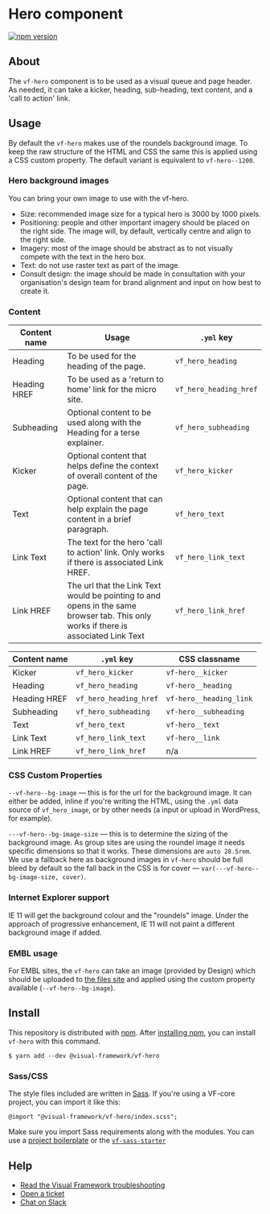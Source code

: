 # Hero component

[![npm version](https://badge.fury.io/js/%40visual-framework%2Fvf-hero.svg)](https://badge.fury.io/js/%40visual-framework%2Fvf-hero)

## About

The `vf-hero` component is to be used as a visual queue and page header. As needed, it can take a kicker, heading, sub-heading, text content, and a 'call to action' link.

## Usage

By default the `vf-hero` makes use of the roundels background image. To keep the raw structure of the HTML and CSS the same this is applied using a CSS custom property. The default variant is equivalent to `vf-hero--1200`.

### Hero background images

You can bring your own image to use with the vf-hero.

- Size: recommended image size for a typical hero is 3000 by 1000 pixels.
- Positioning: people and other important imagery should be placed on the right side. The image will, by default, vertically centre and align to the right side.
- Imagery: most of the image should be abstract as to not visually compete with the text in the hero box.
- Text: do not use raster text as part of the image.
- Consult design: the image should be made in consultation with your organisation's design team for brand alignment and input on how best to create it.

### Content

| Content name | Usage                                                                          | `.yml` key           |
| ------------ | ------------------------------------------------------------------------------ | -------------------- |
| Heading      | To be used for the heading of the page.                                                                               | `vf_hero_heading`    |
| Heading HREF | To be used as a 'return to home' link for the micro site. | `vf_hero_heading_href` |
| Subheading   | Optional content to be used along with the Heading for a terse explainer.                                                                               | `vf_hero_subheading` |
| Kicker       | Optional content that helps define the context of overall content of the page. | `vf_hero_kicker`     |
| Text         | Optional content that can help explain the page content in a brief paragraph.                                                                               | `vf_hero_text`       |
| Link Text    | The text for the hero 'call to action' link. Only works if there is associated Link HREF.                                                                                | `vf_hero_link_text`  |
| Link HREF    |  The url that the Link Text would be pointing to and opens in the same browser tab. This only works if there is associated Link Text                                                                              | `vf_hero_link_href`  |

| Content name | `.yml` key           | CSS classname         |
| ------------ | -------------------- | --------------------- |
| Kicker       | `vf_hero_kicker`     | `vf-hero__kicker`     |
| Heading      | `vf_hero_heading`    | `vf-hero__heading`    |
| Heading HREF | `vf_hero_heading_href`    | `vf-hero__heading_link`    |
| Subheading   | `vf_hero_subheading` | `vf-hero__subheading` |
| Text         | `vf_hero_text`       | `vf-hero__text`       |
| Link Text    | `vf_hero_link_text`  | `vf-hero__link`       |
| Link HREF    | `vf_hero_link_href`  | n/a                   |

### CSS Custom Properties

`--vf-hero--bg-image` — this is for the url for the background image. It can either be added, inline if you're writing the HTML, using the `.yml` data source of `vf_hero_image`, or by other needs (a input or upload in WordPress, for example).

`---vf-hero--bg-image-size` — this is to determine the sizing of the background image. As group sites are using the roundel image it needs specific dimensions so that it works. These dimensions are `auto 28.5rem`. We use a fallback here as background images in `vf-hero` should be full bleed by default so the fall back in the CSS is for cover — `var(---vf-hero--bg-image-size, cover)`.

### Internet Explorer support

IE 11 will get the background colour and the "roundels" image. Under the approach of progressive enhancement, IE 11 will not paint a different background image if added.

### EMBL usage

For EMBL sites, the `vf-hero` can take an image (provided by Design) which should be uploaded to [the files site](https://www.embl.org/files) and applied using the custom property available (`--vf-hero--bg-image`).

## Install

This repository is distributed with [npm](https://www.npmjs.com/). After [installing npm](https://nodejs.org/), you can install `vf-hero` with this command.

```
$ yarn add --dev @visual-framework/vf-hero
```

### Sass/CSS

The style files included are written in [Sass](https://sass-lang.com/). If you're using a VF-core project, you can import it like this:

```
@import "@visual-framework/vf-hero/index.scss";
```

Make sure you import Sass requirements along with the modules. You can use a [project boilerplate](https://stable.visual-framework.dev/building/) or the [`vf-sass-starter`](https://stable.visual-framework.dev/components/vf-sass-starter/)

## Help

- [Read the Visual Framework troubleshooting](https://stable.visual-framework.dev/troubleshooting/)
- [Open a ticket](https://github.com/visual-framework/vf-core/issues)
- [Chat on Slack](https://join.slack.com/t/visual-framework/shared_invite/enQtNDAxNzY0NDg4NTY0LWFhMjEwNGY3ZTk3NWYxNWVjOWQ1ZWE4YjViZmY1YjBkMDQxMTNlNjQ0N2ZiMTQ1ZTZiMGM4NjU5Y2E0MjM3ZGQ)
